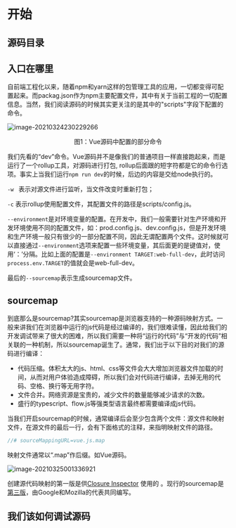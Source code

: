 # 开始

## 源码目录

## 入口在哪里

自前端工程化以来，随着npm和yarn这样的包管理工具的应用，一切都变得可配置起来。而packag.json作为npm主要配置文件，其中有关于当前工程的一切配置信息。当然，我们阅读源码的时候其实更关注的是其中的"scripts"字段下配置的命令。

![image-20210324230229266](D:\front\learn\mrdu\assets\scripts.png)

<div align="center">图1：Vue源码中配置的部分命令</div>

我们先看的“dev”命令。Vue源码并不是像我们的普通项目一样直接跑起来，而是运行了一个rollup工具，对源码进行打包, rollup后面跟的短字符都是它的命令行选项。事实上当我们运行`npm run dev`的时候，后边的内容是交给node执行的。

`-w ` 表示对源文件进行监听，当文件改变时重新打包；

`-c` 表示rollup使用配置文件，其配置文件的路径是scripts/config.js。

`--environment`是对环境变量的配置。在开发中，我们一般需要针对生产环境和开发环境使用不同的配置文件，如：prod.config.js、dev.config.js，但是开发环境和生产环境一般只有很少的一部分配置不同，因此无谓配置两个文件。这时候就可以直接通过`--environment`选项来配置一些环境变量，其后面更的是键值对，使用‘：’分隔。比如上面的配置是`--environment TARGET:web-full-dev`，此时访问`process.env.TARGET`的值就会是web-full-dev。

最后的`--sourcemap`表示生成sourcemap文件。

## sourcemap

到底那么是sourcemap?其实sourcemap是浏览器支持的一种源码映射方式。一般来讲我们在浏览器中运行的js代码是经过编译的，我们很难读懂，因此给我们的开发调试带来了很大的困难，所以我们需要一种将“运行的代码”与“开发的代码”相关联的一种机制，所以sourcemap诞生了。通常，我们出于以下目的对我们的源码进行编译：

- 代码压缩。体积太大的js、html、css等文件会大大增加浏览器文件加载的时间，从而对用户体验造成障碍，所以我们会对代码进行编译，去掉无用的代码、空格、换行等无用字符。
- 文件合并。网络资源是宝贵的，减少文件的数量能够减少请求的次数。
- 盛行的typescript、flow.js等强类型语言最终都需要编译成js代码。

当我们开启sourcemap的时候，通常编译后会至少包含两个文件：源文件和映射文件，在源文件的最后一行，会有下面格式的注释，来指明映射文件的路径。

```javascript
//# sourceMappingURL=vue.js.map
```

映射文件通常以“.map”作后缀。如Vue源码。

![image-20210325001336921](D:\front\learn\mrdu\assets\soucemap.png)

创建源代码映射的第一版是供[Closure Inspector](https://code.google.com/archive/p/closure-inspector/) 使用的 。现行的sourcemap是[第三版](https://docs.google.com/document/d/1U1RGAehQwRypUTovF1KRlpiOFze0b-_2gc6fAH0KY0k/edit)，由Google和Mozilla的代表共同编写。

## 我们该如何调试源码